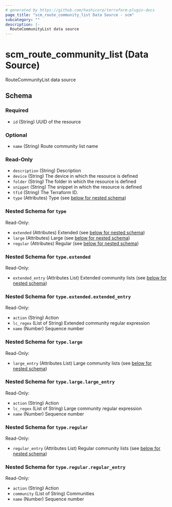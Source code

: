 ```yaml
---
# generated by https://github.com/hashicorp/terraform-plugin-docs
page_title: "scm_route_community_list Data Source - scm"
subcategory: ""
description: |-
  RouteCommunityList data source
---
```


# scm_route_community_list (Data Source)

RouteCommunityList data source



<!-- schema generated by tfplugindocs -->
## Schema

### Required

- `id` (String) UUID of the resource

### Optional

- `name` (String) Route community list name

### Read-Only

- `description` (String) Description
- `device` (String) The device in which the resource is defined
- `folder` (String) The folder in which the resource is defined
- `snippet` (String) The snippet in which the resource is defined
- `tfid` (String) The Terraform ID.
- `type` (Attributes) Type (see [below for nested schema](#nestedatt--type))

<a id="nestedatt--type"></a>
### Nested Schema for `type`

Read-Only:

- `extended` (Attributes) Extended (see [below for nested schema](#nestedatt--type--extended))
- `large` (Attributes) Large (see [below for nested schema](#nestedatt--type--large))
- `regular` (Attributes) Regular (see [below for nested schema](#nestedatt--type--regular))

<a id="nestedatt--type--extended"></a>
### Nested Schema for `type.extended`

Read-Only:

- `extended_entry` (Attributes List) Extended community lists (see [below for nested schema](#nestedatt--type--extended--extended_entry))

<a id="nestedatt--type--extended--extended_entry"></a>
### Nested Schema for `type.extended.extended_entry`

Read-Only:

- `action` (String) Action
- `lc_regex` (List of String) Extended community regular expression
- `name` (Number) Sequence number



<a id="nestedatt--type--large"></a>
### Nested Schema for `type.large`

Read-Only:

- `large_entry` (Attributes List) Large community lists (see [below for nested schema](#nestedatt--type--large--large_entry))

<a id="nestedatt--type--large--large_entry"></a>
### Nested Schema for `type.large.large_entry`

Read-Only:

- `action` (String) Action
- `lc_regex` (List of String) Large community regular expression
- `name` (Number) Sequence number



<a id="nestedatt--type--regular"></a>
### Nested Schema for `type.regular`

Read-Only:

- `regular_entry` (Attributes List) Regular community lists (see [below for nested schema](#nestedatt--type--regular--regular_entry))

<a id="nestedatt--type--regular--regular_entry"></a>
### Nested Schema for `type.regular.regular_entry`

Read-Only:

- `action` (String) Action
- `community` (List of String) Communities
- `name` (Number) Sequence number
